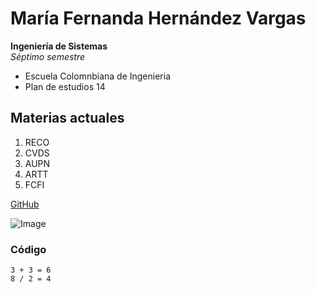 # María Fernanda Hernández Vargas

**Ingeniería de Sistemas**\
*Séptimo semestre*

* Escuela Colomnbiana de Ingenieria  
* Plan de estudios 14

## Materias actuales
1) RECO
1) CVDS
1) AUPN 
1) ARTT
1) FCFI

[GitHub](https://github.com/mariahv9)

![Image](https://image.freepik.com/foto-gratis/mujer-computador-portatil-piso_23-2147953385.jpg)

### Código
    3 + 3 = 6
    8 / 2 = 4
